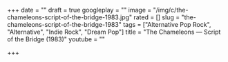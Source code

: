 +++
date = ""
draft = true
googleplay = ""
image = "/img/c/the-chameleons-script-of-the-bridge-1983.jpg"
rated = []
slug = "the-chameleons-script-of-the-bridge-1983"
tags = ["Alternative Pop Rock", "Alternative", "Indie Rock", "Dream Pop"]
title = "The Chameleons — Script of the Bridge (1983)"
youtube = ""

+++

